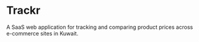 # Trackr

A SaaS web application for tracking and comparing product prices across e-commerce sites in Kuwait.